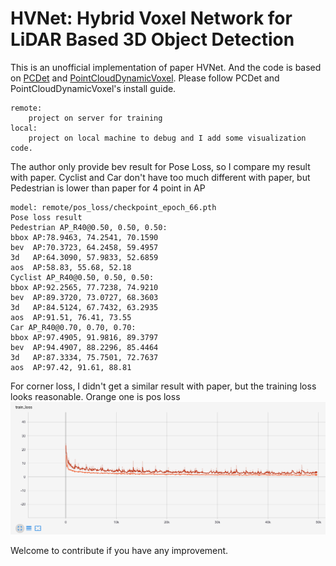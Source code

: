 # HVNet: Hybrid Voxel Network for LiDAR Based 3D Object Detection

This is an unofficial implementation of paper HVNet. And the code is based on [PCDet](https://github.com/open-mmlab/OpenPCDet) and [PointCloudDynamicVoxel](https://github.com/AndyYuan96/PointCloudDynamicVoxel).
Please follow PCDet and PointCloudDynamicVoxel's install guide.

```
remote:
	project on server for training
local:
	project on local machine to debug and I add some visualization code.
```

The author only provide bev result for Pose Loss, so I compare my result with paper.
Cyclist and Car don't have too much different with paper, but Pedestrian is lower than paper for 4 point in AP

```
model: remote/pos_loss/checkpoint_epoch_66.pth
Pose loss result
Pedestrian AP_R40@0.50, 0.50, 0.50:
bbox AP:78.9463, 74.2541, 70.1590
bev  AP:70.3723, 64.2458, 59.4957
3d   AP:64.3090, 57.9833, 52.6859
aos  AP:58.83, 55.68, 52.18
Cyclist AP_R40@0.50, 0.50, 0.50:
bbox AP:92.2565, 77.7238, 74.9210
bev  AP:89.3720, 73.0727, 68.3603
3d   AP:84.5124, 67.7432, 63.2935
aos  AP:91.51, 76.41, 73.55
Car AP_R40@0.70, 0.70, 0.70:
bbox AP:97.4905, 91.9816, 89.3797
bev  AP:94.4907, 88.2296, 85.4464
3d   AP:87.3334, 75.7501, 72.7637
aos  AP:97.42, 91.61, 88.81
```



For corner loss, I didn't get a similar result with paper, but the training loss looks reasonable. Orange one is pos loss
![](Corner_loss_vs_Pos_loss.png)



Welcome to contribute if you have any improvement.